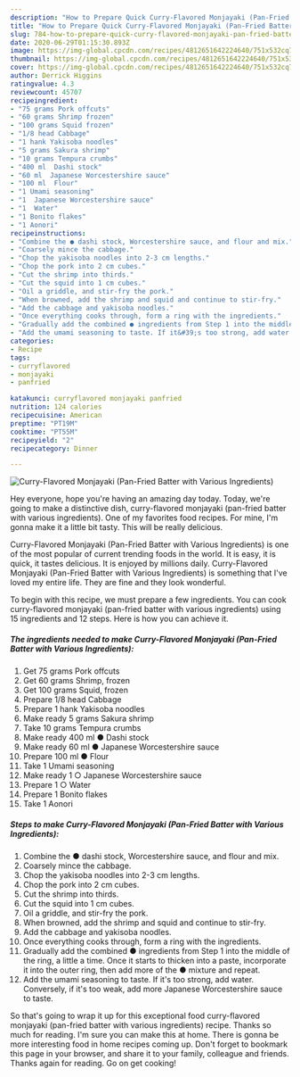 ```yaml
---
description: "How to Prepare Quick Curry-Flavored Monjayaki (Pan-Fried Batter with Various Ingredients)"
title: "How to Prepare Quick Curry-Flavored Monjayaki (Pan-Fried Batter with Various Ingredients)"
slug: 784-how-to-prepare-quick-curry-flavored-monjayaki-pan-fried-batter-with-various-ingredients
date: 2020-06-29T01:15:30.893Z
image: https://img-global.cpcdn.com/recipes/4812651642224640/751x532cq70/curry-flavored-monjayaki-pan-fried-batter-with-various-ingredients-recipe-main-photo.jpg
thumbnail: https://img-global.cpcdn.com/recipes/4812651642224640/751x532cq70/curry-flavored-monjayaki-pan-fried-batter-with-various-ingredients-recipe-main-photo.jpg
cover: https://img-global.cpcdn.com/recipes/4812651642224640/751x532cq70/curry-flavored-monjayaki-pan-fried-batter-with-various-ingredients-recipe-main-photo.jpg
author: Derrick Higgins
ratingvalue: 4.3
reviewcount: 45707
recipeingredient:
- "75 grams Pork offcuts"
- "60 grams Shrimp frozen"
- "100 grams Squid frozen"
- "1/8 head Cabbage"
- "1 hank Yakisoba noodles"
- "5 grams Sakura shrimp"
- "10 grams Tempura crumbs"
- "400 ml  Dashi stock"
- "60 ml  Japanese Worcestershire sauce"
- "100 ml  Flour"
- "1 Umami seasoning"
- "1  Japanese Worcestershire sauce"
- "1  Water"
- "1 Bonito flakes"
- "1 Aonori"
recipeinstructions:
- "Combine the ● dashi stock, Worcestershire sauce, and flour and mix."
- "Coarsely mince the cabbage."
- "Chop the yakisoba noodles into 2-3 cm lengths."
- "Chop the pork into 2 cm cubes."
- "Cut the shrimp into thirds."
- "Cut the squid into 1 cm cubes."
- "Oil a griddle, and stir-fry the pork."
- "When browned, add the shrimp and squid and continue to stir-fry."
- "Add the cabbage and yakisoba noodles."
- "Once everything cooks through, form a ring with the ingredients."
- "Gradually add the combined ● ingredients from Step 1 into the middle of the ring, a little a time. Once it starts to thicken into a paste, incorporate it into the outer ring, then add more of the ● mixture and repeat."
- "Add the umami seasoning to taste. If it&#39;s too strong, add water. Conversely, if it&#39;s too weak, add more Japanese Worcestershire sauce to taste."
categories:
- Recipe
tags:
- curryflavored
- monjayaki
- panfried

katakunci: curryflavored monjayaki panfried 
nutrition: 124 calories
recipecuisine: American
preptime: "PT19M"
cooktime: "PT55M"
recipeyield: "2"
recipecategory: Dinner

---
```



![Curry-Flavored Monjayaki (Pan-Fried Batter with Various Ingredients)](https://img-global.cpcdn.com/recipes/4812651642224640/751x532cq70/curry-flavored-monjayaki-pan-fried-batter-with-various-ingredients-recipe-main-photo.jpg)

Hey everyone, hope you're having an amazing day today. Today, we're going to make a distinctive dish, curry-flavored monjayaki (pan-fried batter with various ingredients). One of my favorites food recipes. For mine, I'm gonna make it a little bit tasty. This will be really delicious.



Curry-Flavored Monjayaki (Pan-Fried Batter with Various Ingredients) is one of the most popular of current trending foods in the world. It is easy, it is quick, it tastes delicious. It is enjoyed by millions daily. Curry-Flavored Monjayaki (Pan-Fried Batter with Various Ingredients) is something that I've loved my entire life. They are fine and they look wonderful.


To begin with this recipe, we must prepare a few ingredients. You can cook curry-flavored monjayaki (pan-fried batter with various ingredients) using 15 ingredients and 12 steps. Here is how you can achieve it.

<!--inarticleads1-->

##### The ingredients needed to make Curry-Flavored Monjayaki (Pan-Fried Batter with Various Ingredients):

1. Get 75 grams Pork offcuts
1. Get 60 grams Shrimp, frozen
1. Get 100 grams Squid, frozen
1. Prepare 1/8 head Cabbage
1. Prepare 1 hank Yakisoba noodles
1. Make ready 5 grams Sakura shrimp
1. Take 10 grams Tempura crumbs
1. Make ready 400 ml ● Dashi stock
1. Make ready 60 ml ● Japanese Worcestershire sauce
1. Prepare 100 ml ● Flour
1. Take 1 Umami seasoning
1. Make ready 1 ○ Japanese Worcestershire sauce
1. Prepare 1 ○ Water
1. Prepare 1 Bonito flakes
1. Take 1 Aonori




<!--inarticleads2-->

##### Steps to make Curry-Flavored Monjayaki (Pan-Fried Batter with Various Ingredients):

1. Combine the ● dashi stock, Worcestershire sauce, and flour and mix.
1. Coarsely mince the cabbage.
1. Chop the yakisoba noodles into 2-3 cm lengths.
1. Chop the pork into 2 cm cubes.
1. Cut the shrimp into thirds.
1. Cut the squid into 1 cm cubes.
1. Oil a griddle, and stir-fry the pork.
1. When browned, add the shrimp and squid and continue to stir-fry.
1. Add the cabbage and yakisoba noodles.
1. Once everything cooks through, form a ring with the ingredients.
1. Gradually add the combined ● ingredients from Step 1 into the middle of the ring, a little a time. Once it starts to thicken into a paste, incorporate it into the outer ring, then add more of the ● mixture and repeat.
1. Add the umami seasoning to taste. If it&#39;s too strong, add water. Conversely, if it&#39;s too weak, add more Japanese Worcestershire sauce to taste.




So that's going to wrap it up for this exceptional food curry-flavored monjayaki (pan-fried batter with various ingredients) recipe. Thanks so much for reading. I'm sure you can make this at home. There is gonna be more interesting food in home recipes coming up. Don't forget to bookmark this page in your browser, and share it to your family, colleague and friends. Thanks again for reading. Go on get cooking!
